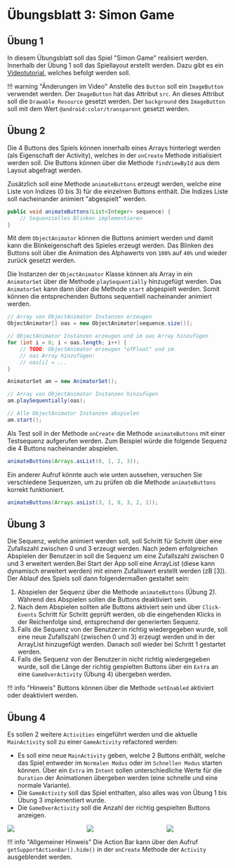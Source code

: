 # Übungsblatt 3: Simon Game

## Übung 1

In diesem Übungsblatt soll das Spiel "Simon Game" realisiert werden. Innerhalb der Übung 1 soll das Spiellayout erstellt werden. Dazu gibt es ein [Videotutorial](https://www.youtube.com/watch?v=uvath6G45V4), welches befolgt werden soll.

!!! warning "Änderungen im Video"
    Anstelle des `Button` soll ein `ImageButton` verwendet werden. Der `ImageButton` hat das Attribut `src`. An dieses Attribut soll die `Drawable Resource` gesetzt werden. Der `background` des `ImageButton` soll mit dem Wert `@android:color/transparent` gesetzt werden.


## Übung 2

Die 4 Buttons des Spiels können innerhalb eines Arrays hinterlegt werden (als Eigenschaft der Activity), welches in der `onCreate` Methode initialisiert werden soll. Die Buttons können über die Methode `findViewById` aus dem Layout abgefragt werden.

Zusätzlich soll eine Methode `animateButtons` erzeugt werden, welche eine Liste von Indizes (0 bis 3) für die einzelnen Buttons enthält. Die Indizes Liste soll nacheinander animiert "abgespielt" werden.

```java
public void animateButtons(List<Integer> sequence) {
    // Sequenzielles Blinken implementieren
}
```

Mit dem `ObjectAnimator` können die Buttons animiert werden und damit kann die Blinkeigenschaft des Spieles erzeugt werden. Das Blinken des Buttons soll über die Animation des Alphawerts von `100%` auf `40%` und wieder zurück gesetzt werden.

Die Instanzen der `ObjectAnimator` Klasse können als Array in ein `AnimatorSet` über die Methode `playSequentially` hinzugefügt werden. Das `AnimatorSet` kann dann über die Methode `start` abgespielt werden. Somit können die entsprechenden Buttons sequentiell nacheinander animiert werden.

```java
// Array von ObjectAnimator Instanzen erzeugen
ObjectAnimator[] oas = new ObjectAnimator[sequence.size()];

// ObjectAnimator Instanzen erzeugen und im oas Array hinzufügen
for (int i = 0; i < oas.length; i++) {
    // TODO: ObjectAnimator erzeugen "ofFloat" und im 
    // oas Array hinzufügen:
    // oas[i] = ...
}

AnimatorSet am = new AnimatorSet();

// Array von ObjectAnimator Instanzen hinzufügen
am.playSequentially(oas); 

// Alle ObjectAnimator Instanzen abspielen
am.start();
```

Als Test soll in der Methode `onCreate` die Methode `animateButtons` mit einer Testsequenz aufgerufen werden. Zum Beispiel würde die folgende Sequenz die 4 Buttons nacheinander abspielen.

```java
animateButtons(Arrays.asList(0, 1, 2, 3));
```

Ein anderer Aufruf könnte auch wie unten aussehen, versuchen Sie verschiedene Sequenzen, um zu prüfen ob die Methode `animateButtons` korrekt funktioniert.

```java
animateButtons(Arrays.asList(3, 1, 0, 3, 2, 1));
```


## Übung 3

Die Sequenz, welche animiert werden soll, soll Schritt für Schritt über eine Zufallszahl zwischen 0 und 3 erzeugt werden. Nach jedem erfolgreichen Abspielen der Benutzer:in soll die Sequenz um eine Zufallszahl zwischen 0 und 3 erweitert werden.Bei Start der App soll eine ArrayList (diese kann dynamisch erweitert werden) mit einem Zufallswert erstellt werden (zB [3]). Der Ablauf des Spiels soll dann folgendermaßen gestaltet sein:

 1. Abspielen der Sequenz über die Methode `animateButtons` (Übung 2). Während des Abspielen sollen die Buttons deaktiviert sein.
 2. Nach dem Abspielen sollten alle Buttons aktiviert sein und über `Click-Events` Schritt für Schritt geprüft werden, ob die eingehenden Klicks in der Reichenfolge sind, entsprechend der generierten Sequenz.
 3. Falls die Sequenz von der Benutzer:in richtig wiedergegeben wurde, soll eine neue Zufallszahl (zwischen 0 und 3) erzeugt werden und in der ArrayList hinzugefügt werden. Danach soll wieder bei Schritt 1 gestartet werden.
 4. Falls die Sequenz von der Benutzer:in nicht richtig wiedergegeben wurde, soll die Länge der richtig gespielten Buttons über ein `Extra` an eine `GameOverActivity` (Übung 4) übergeben werden.

!!! info "Hinweis"
    Buttons können über die Methode `setEnabled` aktiviert oder deaktiviert werden.


## Übung 4

Es sollen 2 weitere `Activities` eingeführt werden und die aktuelle `MainActivity` soll zu einer `GameActivity` refactored werden:

 - Es soll eine neue `MainActivity` geben, welche 2 Buttons enthält, welche das Spiel entweder im `Normalen Modus` oder im `Schnellen Modus` starten können. Über ein `Extra` im `Intent` sollen unterschiedliche Werte für die `Duration` der Animationen übergeben werden (eine schnelle und eine normale Variante).
 - Die `GameActivity` soll das Spiel enthalten, also alles was von Übung 1 bis Übung 3 implementiert wurde.
 - Die `GameOverActivity` soll die Anzahl der richtig gespielten Buttons anzeigen.

<div style="display:grid; column-gap:40px; grid-template-columns: 1fr 1fr 1fr; page-break-inside: avoid;">
    <img src="../images/03-screen-01.png">
    <img src="../images/03-screen-02.png">
    <img src="../images/03-screen-03.png">
</div>

!!! info "Allgemeiner Hinweis"
    Die Action Bar kann über den Aufruf `getSupportActionBar().hide()` in der `onCreate` Methode der `Activity` ausgeblendet werden.


